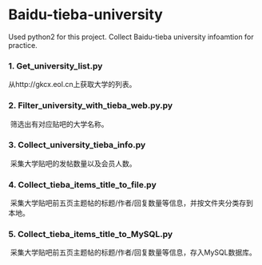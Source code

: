 # Baidu-tieba-university
Used python2 for this project.
Collect Baidu-tieba university infoamtion for practice.


### 1. Get_university_list.py
  从http://gkcx.eol.cn上获取大学的列表。

### 2. Filter_university_with_tieba_web.py.py
  筛选出有对应贴吧的大学名称。

### 3. Collect_university_tieba_info.py
  采集大学贴吧的发帖数量以及会员人数。

### 4. Collect_tieba_items_title_to_file.py
  采集大学贴吧前五页主题帖的标题/作者/回复数量等信息，并按文件夹分类存到本地。

### 5. Collect_tieba_items_title_to_MySQL.py
  采集大学贴吧前五页主题帖的标题/作者/回复数量等信息，存入MySQL数据库。
